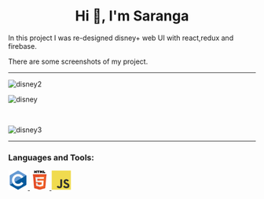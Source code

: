 <h1 align="center">Hi 👋, I'm Saranga</h1>

<p> In this project I was re-designed disney+ web UI with react,redux and firebase. </p>

<p> There are some screenshots of my project. </p>
<hr/>

![disney2](https://user-images.githubusercontent.com/87310474/178907452-fc7e2ec9-54c8-4e4c-9bf7-7742c19aa3f2.png)
<br/>

![disney](https://user-images.githubusercontent.com/87310474/178904280-f6846412-37e9-48fe-8bd8-902846315704.png)

<br/>

![disney3](https://user-images.githubusercontent.com/87310474/178906890-b6d1327c-dbf0-4b56-81f6-8a6a27b4e989.png)

<hr/>



<h3 align="left">Languages and Tools:</h3>
<p align="left"> <a href="https://www.cprogramming.com/" target="_blank" rel="noreferrer"> <img src="https://raw.githubusercontent.com/devicons/devicon/master/icons/c/c-original.svg" alt="c" width="40" height="40"/> </a> <a href="https://www.w3.org/html/" target="_blank" rel="noreferrer"> <img src="https://raw.githubusercontent.com/devicons/devicon/master/icons/html5/html5-original-wordmark.svg" alt="html5" width="40" height="40"/> </a> <a href="https://developer.mozilla.org/en-US/docs/Web/JavaScript" target="_blank" rel="noreferrer"> <img src="https://raw.githubusercontent.com/devicons/devicon/master/icons/javascript/javascript-original.svg" alt="javascript" width="40" height="40"/> </a> </p>


